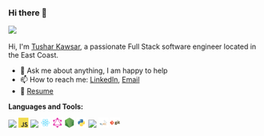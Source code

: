 ### Hi there 👋

<!--
**tusharkawsar/tusharkawsar** is a ✨ _special_ ✨ repository because its `README.md` (this file) appears on your GitHub profile.

<img width="1425" alt="Screen Shot 2021-04-16 at 10 05 08 AM" src="https://user-images.githubusercontent.com/15521750/115037719-c4df7e00-9e9c-11eb-890a-bdd732e21255.png">

Here are some ideas to get you started:

- 🔭 I’m currently working on ...
- 🌱 I’m currently learning ...
- 👯 I’m looking to collaborate on ...
- 🤔 I’m looking for help with ...
- 💬 Ask me about ...
- 📫 How to reach me: ...
- 😄 Pronouns: ...
- ⚡ Fun fact: ...
-->

<!-- 
source: https://github.com/abhisheknaiidu/abhisheknaiidu/blob/master/README.md
-->

![](https://visitor-badge.glitch.me/badge?page_id=tusharkawsar.tusharkawsar)

Hi, I'm [Tushar Kawsar](https://www.linkedin.com/in/tusharkawsar/), a passionate Full Stack software engineer located in the East Coast. 


<!--   <img align="right" alt="GIF" src="https://github.com/abhisheknaiidu/abhisheknaiidu/blob/master/code.gif?raw=true" width="500" height="320" /> -->
  
- 💬 Ask me about anything, I am happy to help
- 📫 How to reach me: [LinkedIn](https://www.linkedin.com/in/tusharkawsar/), [Email](mailto:tushar.kawsar@gmail.com)
- 📝 [Resume](https://drive.google.com/file/d/16_MoGK-FbLXy303knIbl-gB7Ea_EYJNq/view?usp=sharing)

**Languages and Tools:**  

<code><img height="20" src="https://user-images.githubusercontent.com/15521750/115271033-e9409200-a10a-11eb-918c-746bcbcc87c8.png"></code>
<code><img height="20" src="https://raw.githubusercontent.com/github/explore/80688e429a7d4ef2fca1e82350fe8e3517d3494d/topics/javascript/javascript.png"></code>
<code><img height="20" src="https://user-images.githubusercontent.com/15521750/115271175-12612280-a10b-11eb-9bcc-90cd86cd51f6.png"></code>
<code><img height="20" src="https://raw.githubusercontent.com/github/explore/80688e429a7d4ef2fca1e82350fe8e3517d3494d/topics/react/react.png"></code>
<code><img height="20" src="https://raw.githubusercontent.com/github/explore/5c058a388828bb5fde0bcafd4bc867b5bb3f26f3/topics/graphql/graphql.png"></code>
<code><img height="20" src="https://raw.githubusercontent.com/github/explore/80688e429a7d4ef2fca1e82350fe8e3517d3494d/topics/nodejs/nodejs.png"></code>
<code><img height="20" src="https://raw.githubusercontent.com/github/explore/80688e429a7d4ef2fca1e82350fe8e3517d3494d/topics/python/python.png"></code>
<code><img height="20" src="https://user-images.githubusercontent.com/15521750/115271491-6966f780-a10b-11eb-879c-d73e804a8630.png"></code>
<code><img height="20" src="https://raw.githubusercontent.com/github/explore/80688e429a7d4ef2fca1e82350fe8e3517d3494d/topics/mysql/mysql.png"></code>
<code><img height="20" src="https://raw.githubusercontent.com/github/explore/80688e429a7d4ef2fca1e82350fe8e3517d3494d/topics/git/git.png">

<!-- <p align="center"> <img src="https://github-readme-stats.vercel.app/api?username=tusharkawsar&show_icons=true&theme=gotham" alt="tusharkawsar" /> -->
